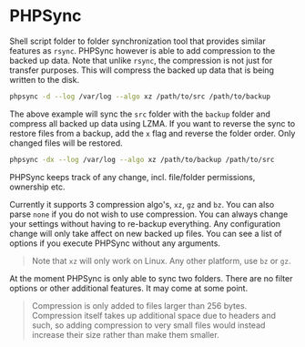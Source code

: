 # PHPSync

Shell script folder to folder synchronization tool that provides similar features as `rsync`. PHPSync however is able to add compression to the backed up data. Note that unlike `rsync`, the compression is not just for transfer purposes. This will compress the backed up data that is being written to the disk.

```sh
phpsync -d --log /var/log --algo xz /path/to/src /path/to/backup
```

The above example will sync the `src` folder with the `backup` folder and compress all backed up data using LZMA. If you want to reverse the sync to restore files from a backup, add the `x` flag and reverse the folder order. Only changed files will be restored.

```sh
phpsync -dx --log /var/log --algo xz /path/to/backup /path/to/src
```

PHPSync keeps track of any change, incl. file/folder permissions, ownership etc.

Currently it supports 3 compression algo's, `xz`, `gz` and `bz`. You can also parse `none` if you do not wish to use compression. You can always change your settings without having to re-backup everything. Any configuration change will only take affect on new backed up files. You can see a list of options if you execute PHPSync without any arguments. 

> Note that `xz` will only work on Linux. Any other platform, use `bz` or `gz`.

At the moment PHPSync is only able to sync two folders. There are no filter options or other additional features. It may come at some point.

> Compression is only added to files larger than 256 bytes. Compression itself takes up additional space due to headers and such, so adding compression to very small files would instead increase their size rather than make them smaller.
